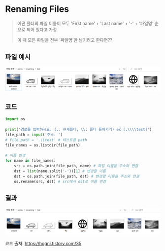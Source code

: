 # Renaming Files

> 어떤 폴더의 파일 이름이 모두 'First name' + 'Last name' + '-' + '파일명' 순으로 되어 있다고 가정
>
> 이 때 모든 파일을 전부 '파일명'만 남기려고 한다면??



## 파일 예시

![image-20210408103451029](Rename_Files.assets/image-20210408103451029.png)



## 코드

```python
import os

print('경로를 입력하세요. (.: 현재폴더, \\: 폴더 들어가기) ex [.\\\\test]')
file_path = input('주소: ')
# file_path = '.\\test' # 테스트용 path
file_names = os.listdir(file_path)

# 이름 변경
for name in file_names:
    src = os.path.join(file_path, name) # 파일 이름을 주소와 연결
    dst = list(name.split('-'))[1] # 변경할 이름
    dst = os.path.join(file_path, dst) # 변경할 이름을 주소와 연결
    os.rename(src, dst) # src에서 dst로 이름 변경
```



## 결과

![image-20210408103545113](Rename_Files.assets/image-20210408103545113.png)



코드 출처: https://hogni.tistory.com/35
